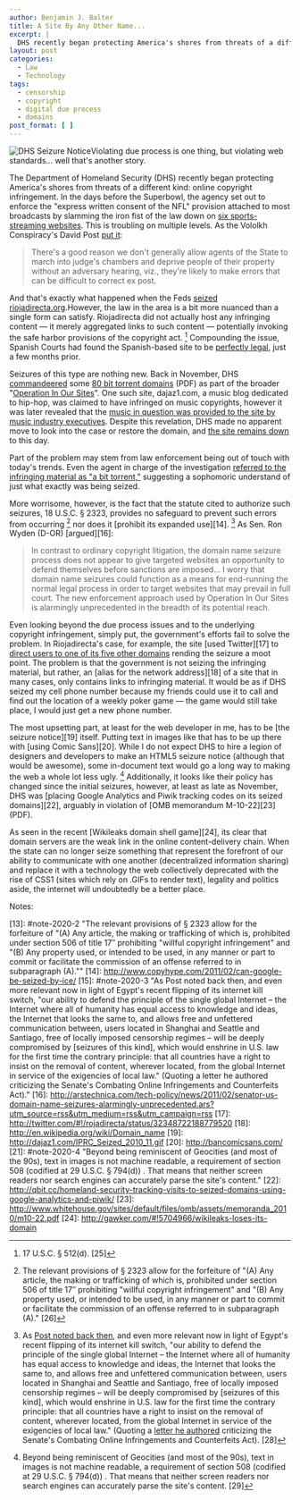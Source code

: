 ```yaml
---
author: Benjamin J. Balter
title: A Site By Any Other Name...
excerpt: |
  DHS recently began protecting America's shores from threats of a different kind: online copyright infringement. In the days before the Superbowl, the agency set out to enforce the "express written consent of the NFL" provision attached to most broadcasts by slamming the iron fist of the law down on six sports-streaming websites.
layout: post
categories:
  - Law
  - Technology
tags:
  - censorship
  - copyright
  - digital due process
  - domains
post_format: [ ]
---
```

![][1]Violating due process is one thing, but violating web standards… well that's another story.

The Department of Homeland Security (DHS) recently began protecting America's shores from threats of a different kind: online copyright infringement. In the days before the Superbowl, the agency set out to enforce the "express written consent of the NFL" provision attached to most broadcasts by slamming the iron fist of the law down on [six sports-streaming websites][2]. This is troubling on multiple levels. As the Vololkh Conspiracy's David Post [put it][3]:

> There's a good reason we don't generally allow agents of the State to march into judge's chambers and deprive people of their property without an adversary hearing, viz., they're likely to make errors that can be difficult to correct ex post.

And that's exactly what happened when the Feds [seized riojadirecta.org][4].However, the law in the area is a bit more nuanced than a single form can satisfy. Riojadirecta did not actually host any infringing content — it merely aggregated links to such content — potentially invoking the safe harbor provisions of the copyright act. [^1] Compounding the issue, Spanish Courts had found the Spanish-based site to be [perfectly legal][6], just a few months prior.

Seizures of this type are nothing new. Back in November, DHS [commandeered][7] some [80 bit torrent domains][8] (PDF) as part of the broader "[Operation In Our Sites][9]". One such site, dajaz1.com, a music blog dedicated to hip-hop, was claimed to have infringed on music copyrights, however it was later revealed that the [music in question was provided to the site by music industry executives][10]. Despite this revelation, DHS made no apparent move to look into the case or restore the domain, and [the site remains down][11] to this day.

Part of the problem may stem from law enforcement being out of touch with today's trends. Even the agent in charge of the investigation [referred to the infringing material as "a bit torrent,"][12] suggesting a sophomoric understand of just what exactly was being seized.

More worrisome, however, is the fact that the statute cited to authorize such seizures, 18 U.S.C. § 2323, provides no safeguard to prevent such errors from occurring [^2] nor does it [prohibit its expanded use][14]. [^3] As Sen. Ron Wyden (D-OR) [argued][16]:

> In contrast to ordinary copyright litigation, the domain name seizure process does not appear to give targeted websites an opportunity to defend themselves before sanctions are imposed… I worry that domain name seizures could function as a means for end-running the normal legal process in order to target websites that may prevail in full court. The new enforcement approach used by Operation In Our Sites is alarmingly unprecedented in the breadth of its potential reach.

Even looking beyond the due process issues and to the underlying copyright infringement, simply put, the government's efforts fail to solve the problem. In Riojadirecta's case, for example, the site [used Twitter][17] to [direct users to one of its five other domains][4] rending the seizure a moot point. The problem is that the government is not seizing the infringing material, but rather, an [alias for the network address][18] of a site that in many cases, only contains links to infringing material. It would be as if DHS seized my cell phone number because my friends could use it to call and find out the location of a weekly poker game — the game would still take place, I would just get a new phone number.

The most upsetting part, at least for the web developer in me, has to be [the seizure notice][19] itself. Putting text in images like that has to be up there with [using Comic Sans][20]. While I do not expect DHS to hire a legion of designers and developers to make an HTML5 seizure notice (although that would be awesome), some in-document text would go a long way to making the web a whole lot less ugly. [^4] Additionally, it looks like their policy has changed since the initial seizures, however, at least as late as November, DHS was [placing Google Analytics and Piwik tracking codes on its seized domains][22], arguably in violation of [OMB memorandum M-10-22][23] (PDF).

As seen in the recent [Wikileaks domain shell game][24], its clear that domain servers are the weak link in the online content-delivery chain. When the state can no longer seize something that represent the forefront of our ability to communicate with one another (decentralized information sharing) and replace it with a technology the web collectively deprecated with the rise of CSS1 (sites which rely on .GIFs to render text), legality and politics aside, the internet will undoubtedly be a better place.

Notes:

[^1]: 17 U.S.C. § 512(d). [25]
[^2]: The relevant provisions of § 2323 allow for the forfeiture of "(A) Any article, the making or trafficking of which is, prohibited under section 506 of title 17″ prohibiting "willful copyright infringement" and "(B) Any property used, or intended to be used, in any manner or part to commit or facilitate the commission of an offense referred to in subparagraph (A)." [26]
[^3]: As [Post noted back then][27], and even more relevant now in light of Egypt's recent flipping of its internet kill switch, "our ability to defend the principle of the single global Internet – the Internet where all of humanity has equal access to knowledge and ideas, the Internet that looks the same to, and allows free and unfettered communication between, users located in Shanghai and Seattle and Santiago, free of locally imposed censorship regimes – will be deeply compromised by [seizures of this kind], which would enshrine in U.S. law for the first time the contrary principle: that all countries have a right to insist on the removal of content, wherever located, from the global Internet in service of the exigencies of local law." (Quoting a [letter he authored][27] criticizing the Senate's Combating Online Infringements and Counterfeits Act). [28]
[^4]: Beyond being reminiscent of Geocities (and most of the 90s), text in images is not machine readable, a requirement of section 508 (codified at 29 U.S.C. § 794(d)) . That means that neither screen readers nor search engines can accurately parse the site's content. [29]

 [1]: http://ben.balter.com/wp-content/uploads/2011/02/IPRC_Seized_2010_11-300x225.gif "DHS Seizure Notice"
 [2]: http://itwel.com/atdhe-live-sports-streaming-website-seized-by-us-authorities.php
 [3]: http://volokh.com/2011/02/02/more-outrageous-domain-name-seizures-by-our-vigilant-dept-of-homeland-security/
 [4]: http://www.huffingtonpost.com/2011/02/02/rojadirecta-org-seized_n_817458.html
 [5]: #note-2020-1 "17 U.S.C. § 512(d)."
 [6]: http://torrentfreak.com/sports-streaming-torrent-links-site-victorious-in-court-100510/
 [7]: http://torrentfreak.com/u-s-government-seizes-bittorrent-search-engine-domain-and-more-101126/
 [8]: http://www.ice.gov/doclib/news/releases/2010/domain_names.pdf
 [9]: http://www.ice.gov/news/releases/1006/100630losangeles.htm
 [10]: http://www.nytimes.com/2010/12/20/business/media/20music.html?_r=1&ref=todayspaper
 [11]: http://dajaz1.com/
 [12]: http://arstechnica.com/tech-policy/news/2010/12/busting-bittorrent.ars
 [13]: #note-2020-2 "The relevant provisions of § 2323 allow for the forfeiture of "(A) Any article, the making or trafficking of which is, prohibited under section 506 of title 17″ prohibiting "willful copyright infringement" and "(B) Any property used, or intended to be used, in any manner or part to commit or facilitate the commission of an offense referred to in subparagraph (A).""
 [14]: http://www.copyhype.com/2011/02/can-google-be-seized-by-ice/
 [15]: #note-2020-3 "As Post noted back then, and even more relevant now in light of Egypt's recent flipping of its internet kill switch, "our ability to defend the principle of the single global Internet – the Internet where all of humanity has equal access to knowledge and ideas, the Internet that looks the same to, and allows free and unfettered communication between, users located in Shanghai and Seattle and Santiago, free of locally imposed censorship regimes – will be deeply compromised by [seizures of this kind], which would enshrine in U.S. law for the first time the contrary principle: that all countries have a right to insist on the removal of content, wherever located, from the global Internet in service of the exigencies of local law." (Quoting a letter he authored criticizing the Senate's Combating Online Infringements and Counterfeits Act)."
 [16]: http://arstechnica.com/tech-policy/news/2011/02/senator-us-domain-name-seizures-alarmingly-unprecedented.ars?utm_source=rss&utm_medium=rss&utm_campaign=rss
 [17]: http://twitter.com/#!/rojadirecta/status/32348722188779520
 [18]: http://en.wikipedia.org/wiki/Domain_name
 [19]: http://dajaz1.com/IPRC_Seized_2010_11.gif
 [20]: http://bancomicsans.com/
 [21]: #note-2020-4 "Beyond being reminiscent of Geocities (and most of the 90s), text in images is not machine readable, a requirement of section 508 (codified at 29 U.S.C. § 794(d)) . That means that neither screen readers nor search engines can accurately parse the site's content."
 [22]: http://qbit.cc/homeland-security-tracking-visits-to-seized-domains-using-google-analytics-and-piwik/
 [23]: http://www.whitehouse.gov/sites/default/files/omb/assets/memoranda_2010/m10-22.pdf
 [24]: http://gawker.com/#!5704966/wikileaks-loses-its-domain
 
 
 [27]: http://volokh.com/2010/12/01/copyright-enforcement-tail-wags-internet-dog-contd-or-what-the-hell-ever-happened-to-due-process/
